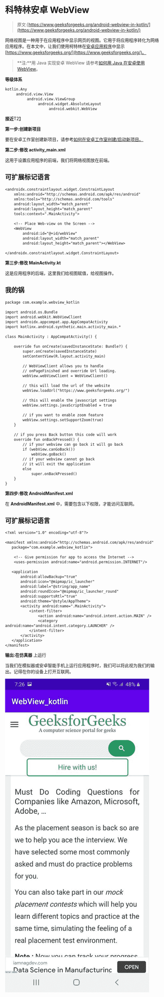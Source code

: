 # 科特林安卓 WebView

> 原文:[https://www.geeksforgeeks.org/android-webview-in-kotlin/](https://www.geeksforgeeks.org/android-webview-in-kotlin/)

网络视图是一种用于在应用程序中显示网页的视图。它用于将应用程序转化为网络应用程序。在本文中，让我们使用柯特林在[安卓应用程序](https://www.geeksforgeeks.org/introduction-to-android-development/)中显示[https://www.geeksforgeeks.org/](https://www.geeksforgeeks.org/)。

> **注:**用 Java 实现安卓 WebView 请参考[如何用 Java 在安卓使用 WebView](https://www.geeksforgeeks.org/how-to-use-webview-in-android/)。

**等级体系**

```
kotlin.Any
     android.view.View
          android.view.ViewGroup
               android.widget.AbsoluteLayout
                    android.webkit.WebView
```

**接近**T2】

**第一步:创建新项目**

要在安卓工作室创建新项目，请参考[如何在安卓工作室创建/启动新项目。](https://www.geeksforgeeks.org/android-how-to-create-start-a-new-project-in-android-studio/)

**第二步:修改 activity_main.xml**

这用于设置应用程序的前端，我们将网络视图放在前端。

## 可扩展标记语言

```
<androidx.constraintlayout.widget.ConstraintLayout
    xmlns:android="http://schemas.android.com/apk/res/android"
    xmlns:tools="http://schemas.android.com/tools"
    android:layout_width="match_parent"
    android:layout_height="match_parent"
    tools:context=".MainActivity">

    <!-- Place Web-view on the Screen -->
    <WebView
        android:id="@+id/webView"
        android:layout_width="match_parent"
        android:layout_height="match_parent"></WebView>

</androidx.constraintlayout.widget.ConstraintLayout>
```

**第三步:修改 MainActivity.kt**

这是应用程序的后端，这里我们给视图赋值，给视图操作。

## 我的锅

```
package com.example.webview_kotlin

import android.os.Bundle
import android.webkit.WebViewClient
import androidx.appcompat.app.AppCompatActivity
import kotlinx.android.synthetic.main.activity_main.*

class MainActivity : AppCompatActivity() {

    override fun onCreate(savedInstanceState: Bundle?) {
        super.onCreate(savedInstanceState)
        setContentView(R.layout.activity_main)

        // WebViewClient allows you to handle
        // onPageFinished and override Url loading.
        webView.webViewClient = WebViewClient()

        // this will load the url of the website
        webView.loadUrl("https://www.geeksforgeeks.org/")

        // this will enable the javascript settings
        webView.settings.javaScriptEnabled = true

        // if you want to enable zoom feature
        webView.settings.setSupportZoom(true)
    }

    // if you press Back button this code will work
    override fun onBackPressed() {
        // if your webview can go back it will go back
        if (webView.canGoBack())
            webView.goBack()
        // if your webview cannot go back
        // it will exit the application
        else
            super.onBackPressed()
    }
}
```

**第四步:修改 AndroidManifest.xml**

在 **AndroidManifest.xml** 中，需要包含以下权限，才能访问互联网。

## 可扩展标记语言

```
<?xml version="1.0" encoding="utf-8"?>

<manifest xmlns:android="http://schemas.android.com/apk/res/android"
   package="com.example.webview_kotlin">

    <!-- Give permission for app to access the Internet -->
    <uses-permission android:name="android.permission.INTERNET"/>

   <application
       android:allowBackup="true"
       android:icon="@mipmap/ic_launcher"
       android:label="@string/app_name"
       android:roundIcon="@mipmap/ic_launcher_round"
       android:supportsRtl="true"
       android:theme="@style/AppTheme">
       <activity android:name=".MainActivity">
           <intent-filter>
               <action android:name="android.intent.action.MAIN" />
               <category android:name="android.intent.category.LAUNCHER" />
           </intent-filter>
       </activity>
   </application>
</manifest>
```

**输出:在仿真器**
上运行

当我们在模拟器或安卓智能手机上运行应用程序时，我们可以将此视为我们的输出。记得在你的设备上打开互联网。

![output screen](img/df7129fb8cf8b3f5a8007b7d2dcf5c58.png)